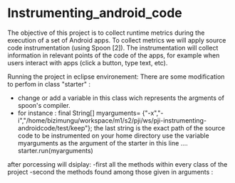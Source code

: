 # Instrumenting_android_code

The objective of this project is to collect runtime metrics during the execution of a set of Android apps.
To collect metrics we will apply source code instrumentation (using Spoon [2]). 
The instrumentation will collect information in relevant points of the code of the apps, for example when users interact with apps (click a button, type text, etc).

Running the project in eclipse environement: 
There are some modification to perfom in class "starter" :

- change or add a variable in this class wich represents the argments of spoon's compiler. 
- for instance :
   final String[]  myarguments= {"-x","-i","/home/bizimungu/workspace/m1/s2/pji/ws/pji-instrumenting-androidcode/test/keep"}; 
the last string is the exact path of the source code to be instrumented on your home directory
use the variable myarguments as the argument of the starter in this line 
....
starter.run(myarguments)


after porcessing will dsiplay:
-first all the methods within every class of the project 
-second the methods found among those given in arguments :

